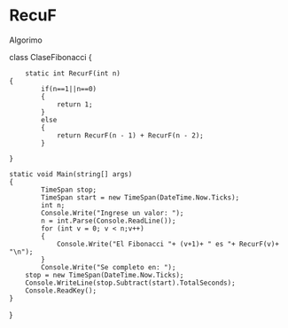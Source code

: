 # RecuF

Algorimo

class ClaseFibonacci
	{
        
        static int RecurF(int n)
    {
            if(n==1||n==0)
            {
                return 1;
            }
            else
            {
                return RecurF(n - 1) + RecurF(n - 2); 
            }

    }

    static void Main(string[] args)
    {
            TimeSpan stop;
			TimeSpan start = new TimeSpan(DateTime.Now.Ticks);
            int n;
            Console.Write("Ingrese un valor: ");
            n = int.Parse(Console.ReadLine());
            for (int v = 0; v < n;v++)
            {
                Console.Write("El Fibonacci "+ (v+1)+ " es "+ RecurF(v)+ "\n");
            }
            Console.Write("Se completo en: ");
		stop = new TimeSpan(DateTime.Now.Ticks);
		Console.WriteLine(stop.Subtract(start).TotalSeconds);
        Console.ReadKey();
    }
  }
